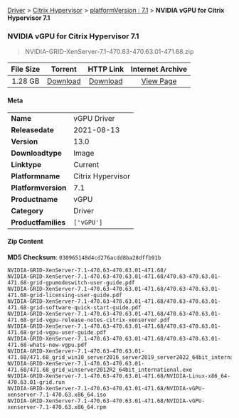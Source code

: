 
[Driver](/README.md)  >  [Citrix Hypervisor](/index/Driver/Citrix_Hypervisor.md)  >  [platformVersion : 7.1](/index/Driver/Citrix_Hypervisor/7.1.md)  >  **NVIDIA vGPU for Citrix Hypervisor 7.1**


###    NVIDIA vGPU for Citrix Hypervisor 7.1

> NVIDIA-GRID-XenServer-7.1-470.63-470.63.01-471.68.zip   


| **File Size** | **Torrent**  | **HTTP Link** | **Internet Archive** |
|:-------------:|:------------:|:-------------:|:--------------------:|
| 1.28 GB |  [Download](https://archive.org/download/nvgpu_NVIDIA-GRID-XenServer-7.1-470.63-470.63.01-471.68.zip/nvgpu_NVIDIA-GRID-XenServer-7.1-470.63-470.63.01-471.68.zip_archive.torrent)       | [Download](https://archive.org/compress/nvgpu_NVIDIA-GRID-XenServer-7.1-470.63-470.63.01-471.68.zip) | [View Page](https://archive.org/details/nvgpu_NVIDIA-GRID-XenServer-7.1-470.63-470.63.01-471.68.zip)       |

#### Meta

<table>
<tr><td><strong>Name</strong></td><td>vGPU Driver</td></tr>
<tr><td><strong>Releasedate</strong></td><td>2021-08-13</td></tr>
<tr><td><strong>Version</strong></td><td>13.0</td></tr>
<tr><td><strong>Downloadtype</strong></td><td>Image</td></tr>
<tr><td><strong>Linktype</strong></td><td>Current</td></tr>
<tr><td><strong>Platformname</strong></td><td>Citrix Hypervisor</td></tr>
<tr><td><strong>Platformversion</strong></td><td>7.1</td></tr>
<tr><td><strong>Productname</strong></td><td>vGPU</td></tr>
<tr><td><strong>Category</strong></td><td>Driver</td></tr>
<tr><td><strong>Productfamilies</strong></td><td><code>['vGPU']</code></td></tr>
</table>

#### Zip Content

**MD5 Checksum**: `030965148d4cd276acdd8ba28dffb91b`

```text
NVIDIA-GRID-XenServer-7.1-470.63-470.63.01-471.68/
NVIDIA-GRID-XenServer-7.1-470.63-470.63.01-471.68/470.63-470.63.01-471.68-grid-gpumodeswitch-user-guide.pdf
NVIDIA-GRID-XenServer-7.1-470.63-470.63.01-471.68/470.63-470.63.01-471.68-grid-licensing-user-guide.pdf
NVIDIA-GRID-XenServer-7.1-470.63-470.63.01-471.68/470.63-470.63.01-471.68-grid-software-quick-start-guide.pdf
NVIDIA-GRID-XenServer-7.1-470.63-470.63.01-471.68/470.63-470.63.01-471.68-grid-vgpu-release-notes-citrix-xenserver.pdf
NVIDIA-GRID-XenServer-7.1-470.63-470.63.01-471.68/470.63-470.63.01-471.68-grid-vgpu-user-guide.pdf
NVIDIA-GRID-XenServer-7.1-470.63-470.63.01-471.68/470.63-470.63.01-471.68-whats-new-vgpu.pdf
NVIDIA-GRID-XenServer-7.1-470.63-470.63.01-471.68/471.68_grid_win10_server2016_server2019_server2022_64bit_international.exe
NVIDIA-GRID-XenServer-7.1-470.63-470.63.01-471.68/471.68_grid_winserver2012R2_64bit_international.exe
NVIDIA-GRID-XenServer-7.1-470.63-470.63.01-471.68/NVIDIA-Linux-x86_64-470.63.01-grid.run
NVIDIA-GRID-XenServer-7.1-470.63-470.63.01-471.68/NVIDIA-vGPU-xenserver-7.1-470.63.x86_64.iso
NVIDIA-GRID-XenServer-7.1-470.63-470.63.01-471.68/NVIDIA-vGPU-xenserver-7.1-470.63.x86_64.rpm
```